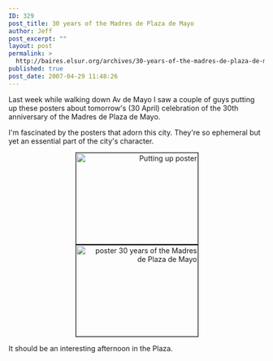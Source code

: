 ```yaml
---
ID: 329
post_title: 30 years of the Madres de Plaza de Mayo
author: Jeff
post_excerpt: ""
layout: post
permalink: >
  http://baires.elsur.org/archives/30-years-of-the-madres-de-plaza-de-mayo/
published: true
post_date: 2007-04-29 11:48:26
---
```

Last week while walking down Av de Mayo I saw a couple of guys putting up these posters about tomorrow's (30 April) celebration of the 30th anniversary of the Madres de Plaza de Mayo.

I'm fascinated by the posters that adorn this city. They're so ephemeral but yet an essential part of the city's character.  

<center>
<div style="width:240px;text-align:right;"><a href="http://beta.zooomr.com/photos/jeffbarry/1032628/" title="poster buenos aires"><img src="http://static.zooomr.com/images/1032628_06d2bec9cd_m.jpg" width="240" height="180" alt="Putting up poster" border="0" style="border:1px solid #000;" /></a></div>


<div style="width:240px;text-align:right;"><a href="http://beta.zooomr.com/photos/jeffbarry/1032627/" title="Madres de Plaza de Mayo"><img src="http://static.zooomr.com/images/1032627_509ae2fe3e_m.jpg" width="240" height="180" alt="poster 30 years of the Madres de Plaza de Mayo" border="0" style="border:1px solid #000;" /></a></div>
</center>

It should be an interesting afternoon in the Plaza.